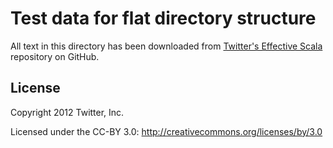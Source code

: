 # Test data for flat directory structure

All text in this directory has been downloaded from [Twitter's Effective
Scala](https://github.com/twitter/effectivescala) repository on GitHub.

## License

Copyright 2012 Twitter, Inc.

Licensed under the CC-BY 3.0: http://creativecommons.org/licenses/by/3.0
